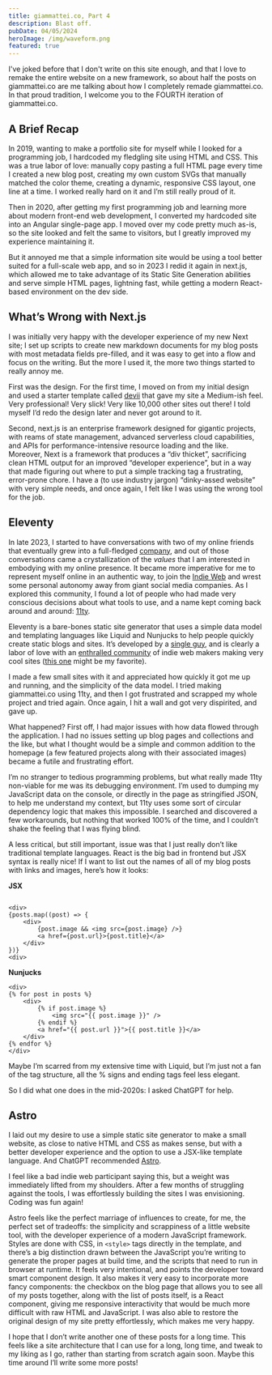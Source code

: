```yaml
---
title: giammattei.co, Part 4
description: Blast off.
pubDate: 04/05/2024
heroImage: /img/waveform.png
featured: true
---
```


I've joked before that I don't write on this site enough, and that I love to remake the entire website on a new framework, so about half the posts on giammattei.co are me talking about how I completely remade giammattei.co. In that proud tradition, I welcome you to the FOURTH iteration of giammattei.co.

## A Brief Recap

In 2019, wanting to make a portfolio site for myself while I looked for a programming job, I hardcoded my fledgling site using HTML and CSS. This was a true labor of love: manually copy pasting a full HTML page every time I created a new blog post, creating my own custom SVGs that manually matched the color theme, creating a dynamic, responsive CSS layout, one line at a time. I worked really hard on it and I’m still really proud of it.

Then in 2020, after getting my first programming job and learning more about modern front-end web development, I converted my hardcoded site into an Angular single-page app. I moved over my code pretty much as-is, so the site looked and felt the same to visitors, but I greatly improved my experience maintaining it.

But it annoyed me that a simple information site would be using a tool better suited for a full-scale web app, and so in 2023 I redid it again in next.js, which allowed me to take advantage of its Static Site Generation abilities and serve simple HTML pages, lightning fast, while getting a modern React-based environment on the dev side.

## What’s Wrong with Next.js

I was initially very happy with the developer experience of my new Next site; I set up scripts to create new markdown documents for my blog posts with most metadata fields pre-filled, and it was easy to get into a flow and focus on the writing. But the more I used it, the more two things started to really annoy me.

First was the design. For the first time, I moved on from my initial design and used a starter template called [devii](https://devii.dev) that gave my site a Medium-ish feel. Very professional! Very slick! Very like 10,000 other sites out there! I told myself I’d redo the design later and never got around to it.

Second, next.js is an enterprise framework designed for gigantic projects, with reams of state management, advanced serverless cloud capabilities, and APIs for performance-intensive resource loading and the like. Moreover, Next is a framework that produces a “div thicket”, sacrificing clean HTML output for an improved “developer experience”, but in a way that made figuring out where to put a simple tracking tag a frustrating, error-prone chore. I have a (to use industry jargon) “dinky-assed website” with very simple needs, and once again, I felt like I was using the wrong tool for the job.

## Eleventy

In late 2023, I started to have conversations with two of my online friends that eventually grew into a full-fledged [company](https://tigerpajamas.com), and out of those conversations came a crystallization of the _values_ that I am interested in embodying with my online presence. It became more imperative for me to represent myself online in an authentic way, to join the [Indie Web](https://en.wikipedia.org/wiki/IndieWeb) and wrest some personal autonomy away from giant social media companies. As I explored this community, I found a lot of people who had made very conscious decisions about what tools to use, and a name kept coming back around and around: [11ty](https://www.11ty.dev).

Eleventy is a bare-bones static site generator that uses a simple data model and templating languages like Liquid and Nunjucks to help people quickly create static blogs and sites. It’s developed by a [single guy](https://www.zachleat.com), and is clearly a labor of love with an [enthralled community](https://11tybundle.dev) of indie web makers making very cool sites ([this one](https://chriskirknielsen.com) might be my favorite).

I made a few small sites with it and appreciated how quickly it got me up and running, and the simplicity of the data model. I tried making giammattei.co using 11ty, and then I got frustrated and scrapped my whole project and tried again. Once again, I hit a wall and got very dispirited, and gave up.

What happened? First off, I had major issues with how data flowed through the application. I had no issues setting up blog pages and collections and the like, but what I thought would be a simple and common addition to the homepage (a few featured projects along with their associated images) became a futile and frustrating effort.

I’m no stranger to tedious programming problems, but what really made 11ty non-viable for me was its debugging environment. I’m used to dumping my JavaScript data on the console, or directly in the page as stringified JSON, to help me understand my context, but 11ty uses some sort of circular dependency logic that makes this impossible. I searched and discovered a few workarounds, but nothing that worked 100% of the time, and I couldn’t shake the feeling that I was flying blind.

A less critical, but still important, issue was that I just really don’t like traditional template languages. React is the big bad in frontend but JSX syntax is really nice! If I want to list out the names of all of my blog posts with links and images, here’s how it looks:

**JSX**

```

<div>
{posts.map((post) => {
	<div>
		{post.image && <img src={post.image} />}
		<a href={post.url}>{post.title}</a>
	</div>
})}
<div>
```

**Nunjucks**

```
<div>
{% for post in posts %}
	<div>
		{% if post.image %}
			<img src="{{ post.image }}" />
		{% endif %}
		<a href="{{ post.url }}">{{ post.title }}</a>
	</div>
{% endfor %}
</div>
```

Maybe I’m scarred from my extensive time with Liquid, but I’m just not a fan of the tag structure, all the % signs and ending tags feel less elegant.

So I did what one does in the mid-2020s: I asked ChatGPT for help.

## Astro

I laid out my desire to use a simple static site generator to make a small website, as close to native HTML and CSS as makes sense, but with a better developer experience and the option to use a JSX-like template language. And ChatGPT recommended [Astro](https://astro.build).

I feel like a bad indie web participant saying this, but a weight was immediately lifted from my shoulders. After a few months of struggling against the tools, I was effortlessly building the sites I was envisioning. Coding was fun again!

Astro feels like the perfect marriage of influences to create, for me, the perfect set of tradeoffs: the simplicity and scrappiness of a little website tool, with the developer experience of a modern JavaScript framework. Styles are done with CSS, in `<style>` tags directly in the template, and there’s a big distinction drawn between the JavaScript you’re writing to generate the proper pages at build time, and the scripts that need to run in browser at runtime. It feels very intentional, and points the developer toward smart component design. It also makes it very easy to incorporate more fancy components: the checkbox on the blog page that allows you to see all of my posts together, along with the list of posts itself, is a React component, giving me responsive interactivity that would be much more difficult with raw HTML and JavaScript. I was also able to restore the original design of my site pretty effortlessly, which makes me very happy.

I hope that I don’t write another one of these posts for a long time. This feels like a site architecture that I can use for a long, long time, and tweak to my liking as I go, rather than starting from scratch again soon. Maybe this time around I’ll write some more posts!
